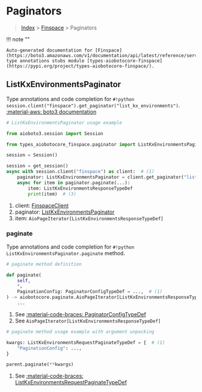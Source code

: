 # Paginators

> [Index](../README.md) > [Finspace](./README.md) > Paginators

!!! note ""

    Auto-generated documentation for [Finspace](https://boto3.amazonaws.com/v1/documentation/api/latest/reference/services/finspace.html#finspace)
    type annotations stubs module [types-aiobotocore-finspace](https://pypi.org/project/types-aiobotocore-finspace/).

## ListKxEnvironmentsPaginator

Type annotations and code completion for `#!python session.client("finspace").get_paginator("list_kx_environments")`.
[:material-aws: boto3 documentation](https://boto3.amazonaws.com/v1/documentation/api/latest/reference/services/finspace/paginator/ListKxEnvironments.html#Finspace.Paginator.ListKxEnvironments)

```python
# ListKxEnvironmentsPaginator usage example

from aioboto3.session import Session

from types_aiobotocore_finspace.paginator import ListKxEnvironmentsPaginator

session = Session()

session = get_session()
async with session.client("finspace") as client:  # (1)
    paginator: ListKxEnvironmentsPaginator = client.get_paginator("list_kx_environments")  # (2)
    async for item in paginator.paginate(...):
        item: ListKxEnvironmentsResponseTypeDef
        print(item)  # (3)
```

1. client: [FinspaceClient](./client.md)
2. paginator: [ListKxEnvironmentsPaginator](./paginators.md#listkxenvironmentspaginator)
3. item: `AioPageIterator[ListKxEnvironmentsResponseTypeDef]`


### paginate

Type annotations and code completion for `#!python ListKxEnvironmentsPaginator.paginate` method.

```python
# paginate method definition

def paginate(
    self,
    *,
    PaginationConfig: PaginatorConfigTypeDef = ...,  # (1)
) -> aiobotocore.paginate.AioPageIterator[ListKxEnvironmentsResponseTypeDef]:  # (2)
    ...
```

1. See [:material-code-braces: PaginatorConfigTypeDef](./type_defs.md#paginatorconfigtypedef)
2. See `AioPageIterator[ListKxEnvironmentsResponseTypeDef]`


```python
# paginate method usage example with argument unpacking

kwargs: ListKxEnvironmentsRequestPaginateTypeDef = {  # (1)
    "PaginationConfig": ...,
}

parent.paginate(**kwargs)
```

1. See [:material-code-braces: ListKxEnvironmentsRequestPaginateTypeDef](./type_defs.md#listkxenvironmentsrequestpaginatetypedef)
